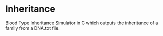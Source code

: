 # Inheritance
Blood Type Inheritance Simulator in C which outputs the inheritance of a family from a DNA.txt file.
